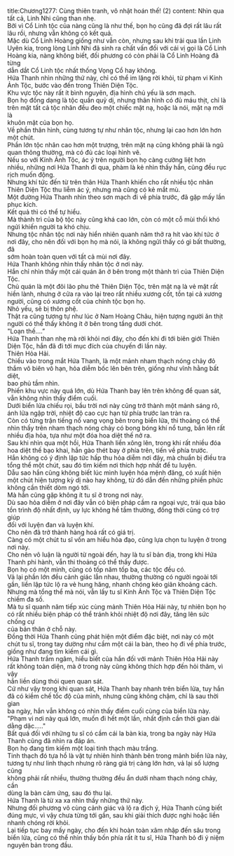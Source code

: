 title:Chương1277: Cùng thiên tranh, vô nhật hoán thế! (2)
content:
Nhìn qua tất cả, Linh Nhi cũng than nhẹ.<br>Bởi vì Cổ Linh tộc của nàng cũng là như thế, bọn họ cũng đã đợi rất lâu rất<br>lâu rồi, nhưng vẫn không có kết quả.<br>Mặc dù Cổ Linh Hoàng giống như vẫn còn, nhưng sau khi trải qua lần Linh<br>Uyên kia, trong lòng Linh Nhi đã sinh ra chất vấn đối với cái vị gọi là Cổ Linh<br>Hoàng kia, nàng không biết, đối phương có còn phải là Cổ Linh Hoàng đã từng<br>dẫn dắt Cổ Linh tộc nhất thống Vọng Cổ hay không.<br>Hứa Thanh nhìn những thứ này, chỉ có thể im lặng rời khỏi, từ phạm vi Kính<br>Ảnh Tộc, bước vào đến trong Thiên Diện Tộc.<br>Khu vực tộc này rất ít bình nguyên, địa hình chủ yếu là sơn mạch.<br>Bọn họ đồng dạng là tộc quần quỷ dị, nhưng thân hình có đủ máu thịt, chỉ là<br>trên mặt tất cả tộc nhân đều đeo một chiếc mặt nạ, hoặc là nói, mặt nạ mới là<br>khuôn mặt của bọn họ.<br>Về phần thân hình, cùng tương tự như nhân tộc, nhưng lại cao hơn lớn hơn<br>một chút.<br>Phần lớn tộc nhân cao hơn một trượng, trên mặt nạ cũng không phải là ngũ<br>quan thông thường, mà có đủ các loại hình vẽ.<br>Nếu so với Kính Ảnh Tộc, ác ý trên người bọn họ càng cường liệt hơn<br>nhiều, những nơi Hứa Thanh đi qua, phàm là kẻ nhìn thấy hắn, cũng đều rục<br>rịch muốn động.<br>Nhưng khí tức đến từ trên thân Hứa Thanh khiến cho rất nhiều tộc nhân<br>Thiên Diện Tộc thu liễm ác ý, nhưng mà cũng có kẻ mắt mù.<br>Một đường Hứa Thanh nhìn theo sơn mạch đi về phía trước, đã gặp mấy lần<br>phục kích.<br>Kết quả thì có thể tự hiểu.<br>Mà thành trì của bộ tộc này cũng khá cao lớn, còn có một cỗ mùi thối khó<br>ngửi khiến người ta khó chịu.<br>Nhưng tộc nhân tộc nơi này hiển nhiên quanh năm thở ra hít vào khí tức ở<br>nơi đây, cho nên đối với bọn họ mà nói, là không ngửi thấy có gì bất thường, đã<br>sớm hoàn toàn quen với tất cả mùi nơi đây.<br>Hứa Thanh không nhìn thấy nhân tộc ở nơi này.<br>Hắn chỉ nhìn thấy một cái quán ăn ở bên trong một thành trì của Thiên Diện<br>Tộc.<br>Chủ quán là một đôi lão phu thê Thiên Diện Tộc, trên mặt nạ là vẻ mặt rất<br>hiền lành, nhưng ở cửa ra vào lại treo rất nhiều xương cốt, tồn tại cả xương<br>người, cũng có xương cốt của chính tộc bọn họ.<br>Nhỏ yếu, sẽ bị thôn phệ.<br>Thật ra cũng tương tự như lúc ở Nam Hoàng Châu, hiện tượng người ăn thịt<br>người có thể thấy không ít ở bên trong tầng dưới chót.<br>"Loạn thế....”<br>Hứa Thanh than nhẹ mà rời khỏi nơi đây, cho đến khi đi tới biên giới Thiên<br>Diện Tộc, hắn đã đi tới mục đích của chuyến đi lần này.<br>Thiên Hỏa Hải.<br>Chiếu vào trong mắt Hứa Thanh, là một mảnh nham thạch nóng chảy đỏ<br>thắm vô biên vô hạn, hỏa diễm bốc lên bên trên, giống như vĩnh hằng bất diệt,<br>bao phủ tầm nhìn.<br>Phiến khu vực này quá lớn, dù Hứa Thanh bay lên trên không để quan sát,<br>vẫn không nhìn thấy điểm cuối.<br>Dưới biển lửa chiếu rọi, bầu trời nơi này cũng trở thành một mảnh sáng rõ,<br>ánh lửa ngập trời, nhiệt độ cao cực hạn từ phía trước lan tràn ra.<br>Còn có từng trận tiếng nổ vang vọng bên trong biển lửa, thi thoảng có thể<br>nhìn thấy trên nham thạch nóng chảy có bong bóng khí nổ tung, bắn lên rất<br>nhiều địa hỏa, tựa như một đóa hoa diệt thế nở ra.<br>Sau khi nhìn qua một hồi, Hứa Thanh liền xông lên, trong khi rất nhiều đóa<br>hoa diệt thế bạo khai, hắn gào thét bay ở phía trên, tiến về phía trước.<br>Hắn không có ý định lập tức hấp thu hỏa diễm nơi đây, mà chuẩn bị điều tra<br>tổng thể một chút, sau đó tìm kiếm nơi thích hợp nhất để tu luyện.<br>Dẫu sao hắn cũng không biết lúc mình luyện hóa mệnh đăng, có xuất hiện<br>một chút hiện tượng kỳ dị nào hay không, từ đó dẫn đến những phiền phức<br>không cần thiết dòm ngó tới.<br>Mà hắn cũng gặp không ít tu sĩ ở trong nơi này.<br>Dù sao hỏa diễm ở nơi đây vẫn có biện pháp cầm ra ngoại vực, trải qua bảo<br>tồn trình độ nhất định, uy lực không hề tầm thường, đồng thời cũng có trợ giúp<br>đối với luyện đan và luyện khí.<br>Cho nên đã trở thành hàng hoá rất có giá trị.<br>Càng có một chút tu sĩ vốn am hiểu hỏa đạo, cũng lựa chọn tu luyện ở trong<br>nơi này.<br>Cho nên vô luận là người từ ngoài đến, hay là tu sĩ bản địa, trong khi Hứa<br>Thanh phi hành, vẫn thi thoảng có thể thấy được.<br>Bọn họ có một mình, cũng có tốp năm tốp ba, các tộc đều có.<br>Vả lại phần lớn đều cảnh giác lẫn nhau, thường thường có người ngoài tới<br>gần, liền lập tức lộ ra vẻ hung hăng, nhanh chóng kéo giãn khoảng cách.<br>Nhưng mà tổng thể mà nói, vẫn lấy tu sĩ Kính Ảnh Tộc và Thiên Diện Tộc<br>chiếm đa số.<br>Mà tu sĩ quanh năm tiếp xúc cùng mảnh Thiên Hỏa Hải này, tự nhiên bọn họ<br>có rất nhiều biện pháp có thể tránh khỏi nhiệt độ nơi đây, tăng lên sức chống cự<br>của bản thân ở chỗ này.<br>Đồng thời Hứa Thanh cũng phát hiện một điểm đặc biệt, nơi này có một<br>chút tu sĩ, trong tay dường như cầm một cái la bàn, theo họ đi về phía trước,<br>giống như đang tìm kiếm cái gì.<br>Hứa Thanh trầm ngâm, hiểu biết của hắn đối với mảnh Thiên Hỏa Hải này<br>rất không toàn diện, mà ở trong này cũng không thích hợp đến hỏi thăm, vì vậy<br>hắn liền dùng thói quen quan sát.<br>Cứ như vậy trong khi quan sát, Hứa Thanh bay nhanh trên biển lửa, tuy hắn<br>đã có kiềm chế tốc độ của mình, nhưng cũng không chậm, chỉ là sau thời gian<br>ba ngày, hắn vẫn không có nhìn thấy điểm cuối cùng của biển lửa này.<br>"Phạm vi nơi này quá lớn, muốn đi hết một lần, nhất định cần thời gian dài<br>dằng dặc....."<br>Bất quá đối với những tu sĩ có cầm cái la bàn kia, trong ba ngày này Hứa<br>Thanh cũng đã nhìn ra đáp án.<br>Bọn họ đang tìm kiếm một loại tinh thạch màu trắng.<br>Tinh thạch đó tựa hồ là vật tự nhiên hình thành bên trong mảnh biển lửa này,<br>tương tự như linh thạch nhưng rõ ràng giá trị càng lớn hơn, vả lại số lượng cũng<br>không phải rất nhiều, thường thường đều ẩn dưới nham thạch nóng chảy, cần<br>dùng la bàn cảm ứng, sau đó thu lại.<br>Hứa Thanh là từ xa xa nhìn thấy những thứ này.<br>Nhưng đối phương vô cùng cảnh giác và lộ ra địch ý, Hứa Thanh cũng biết<br>đúng mực, vì vậy chưa từng tới gần, sau khi giải thích được nghi hoặc liền<br>nhanh chóng rời khỏi.<br>Lại tiếp tục bay mấy ngày, cho đến khi hoàn toàn xâm nhập đến sâu trong<br>biển lửa, cũng có thể nhìn thấy bốn phía rất ít tu sĩ, Hứa Thanh bỏ đi ý niệm<br>nguyên bản trong đầu.